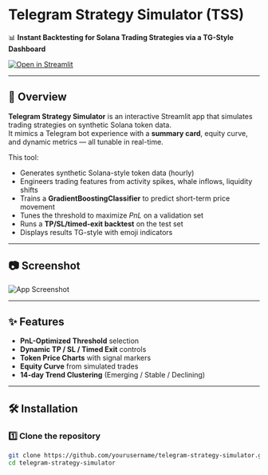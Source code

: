 # Telegram Strategy Simulator (TSS)  
📊 **Instant Backtesting for Solana Trading Strategies via a TG-Style Dashboard**  

[![Open in Streamlit](https://static.streamlit.io/badges/streamlit_badge_black_white.svg)](https://telegram-strategy-simulator-csyhcxe9xbkbgfmtr6qgzz.streamlit.app/)

---

## 🚀 Overview
**Telegram Strategy Simulator** is an interactive Streamlit app that simulates trading strategies on synthetic Solana token data.  
It mimics a Telegram bot experience with a **summary card**, equity curve, and dynamic metrics — all tunable in real-time.

This tool:
- Generates synthetic Solana-style token data (hourly)
- Engineers trading features from activity spikes, whale inflows, liquidity shifts
- Trains a **GradientBoostingClassifier** to predict short-term price movement
- Tunes the threshold to maximize *PnL* on a validation set
- Runs a **TP/SL/timed-exit backtest** on the test set
- Displays results TG-style with emoji indicators

---

## 📷 Screenshot
![App Screenshot](https://via.placeholder.com/1000x500.png?text=Telegram+Strategy+Simulator+Screenshot)

---

## ✨ Features
- **PnL-Optimized Threshold** selection  
- **Dynamic TP / SL / Timed Exit** controls  
- **Token Price Charts** with signal markers  
- **Equity Curve** from simulated trades  
- **14-day Trend Clustering** (Emerging / Stable / Declining)  

---

## 🛠 Installation

### 1️⃣ Clone the repository
```bash
git clone https://github.com/yourusername/telegram-strategy-simulator.git
cd telegram-strategy-simulator

